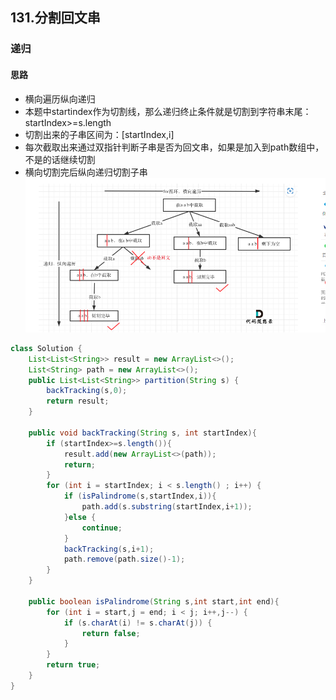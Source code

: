 ## 131.分割回文串
### 递归
#### 思路
- 横向遍历纵向递归
- 本题中startindex作为切割线，那么递归终止条件就是切割到字符串末尾：startIndex>=s.length
- 切割出来的子串区间为：[startIndex,i] 
- 每次截取出来通过双指针判断子串是否为回文串，如果是加入到path数组中，不是的话继续切割
- 横向切割完后纵向递归切割子串
![img_6.png](img_6.png)

```java
class Solution {
    List<List<String>> result = new ArrayList<>();
    List<String> path = new ArrayList<>();
    public List<List<String>> partition(String s) {
        backTracking(s,0);
        return result;
    }

    public void backTracking(String s, int startIndex){
        if (startIndex>=s.length()){
            result.add(new ArrayList<>(path));
            return;
        }
        for (int i = startIndex; i < s.length() ; i++) {
            if (isPalindrome(s,startIndex,i)){
                path.add(s.substring(startIndex,i+1));
            }else {
                continue;
            }
            backTracking(s,i+1);
            path.remove(path.size()-1);
        }
    }

    public boolean isPalindrome(String s,int start,int end){
        for (int i = start,j = end; i < j; i++,j--) {
            if (s.charAt(i) != s.charAt(j)) {
                return false;
            }
        }
        return true;
    }
}
```
